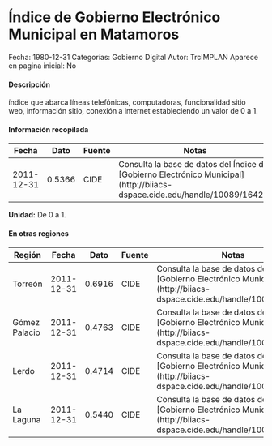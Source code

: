 Índice de Gobierno Electrónico Municipal en Matamoros
=====

Fecha: 1980-12-31
Categorías: Gobierno Digital
Autor: TrcIMPLAN
Aparece en pagina inicial: No

#### Descripción

índice que abarca líneas telefónicas, computadoras, funcionalidad sitio web, información sitio, conexión a internet estableciendo un valor de 0 a 1.

#### Información recopilada

<table class="table table-hover table-bordered matriz">
<thead>
<tr>
<th>Fecha</th>
<th>Dato</th>
<th>Fuente</th>
<th>Notas</th>
</tr>
</thead>
<tbody>
<tr>
<td>2011-12-31</td>
<td class="derecha">0.5366</td>
<td>CIDE</td>
<td>Consulta la base de datos del Índice de [Gobierno Electrónico Municipal](http://biiacs-dspace.cide.edu/handle/10089/16427)</td>
</tr>
</tbody>
</table>

<b>Unidad:</b> De 0 a 1.




#### En otras regiones

<table class="table table-hover table-bordered matriz">
<thead>
<tr>
<th>Región</th>
<th>Fecha</th>
<th>Dato</th>
<th>Fuente</th>
<th>Notas</th>
</tr>
</thead>
<tbody>
<tr>
<td>Torreón</td>
<td>2011-12-31</td>
<td class="derecha">0.6916</td>
<td>CIDE</td>
<td>Consulta la base de datos del Índice de [Gobierno Electrónico Municipal](http://biiacs-dspace.cide.edu/handle/10089/16427)</td>
</tr>
<tr>
<td>Gómez Palacio</td>
<td>2011-12-31</td>
<td class="derecha">0.4763</td>
<td>CIDE</td>
<td>Consulta la base de datos del Índice de [Gobierno Electrónico Municipal](http://biiacs-dspace.cide.edu/handle/10089/16427)</td>
</tr>
<tr>
<td>Lerdo</td>
<td>2011-12-31</td>
<td class="derecha">0.4714</td>
<td>CIDE</td>
<td>Consulta la base de datos del Índice de [Gobierno Electrónico Municipal](http://biiacs-dspace.cide.edu/handle/10089/16427)</td>
</tr>
<tr>
<td>La Laguna</td>
<td>2011-12-31</td>
<td class="derecha">0.5440</td>
<td>CIDE</td>
<td>Consulta la base de datos del Índice de [Gobierno Electrónico Municipal](http://biiacs-dspace.cide.edu/handle/10089/16427)</td>
</tr>
</tbody>
</table>

